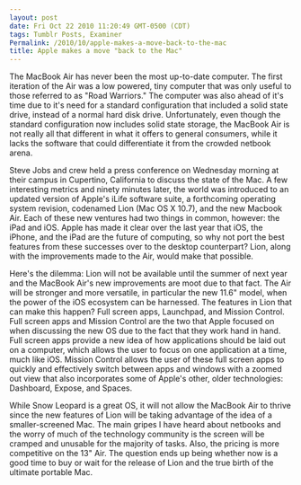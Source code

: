 ```yaml
---
layout: post
date: Fri Oct 22 2010 11:20:49 GMT-0500 (CDT)
tags: Tumblr Posts, Examiner
Permalink: /2010/10/apple-makes-a-move-back-to-the-mac
title: Apple makes a move "back to the Mac"
---
```


The MacBook Air has never been the most up-to-date computer. The first iteration of the Air was a low powered, tiny computer that was only useful to those referred to as "Road Warriors."  The computer was also ahead of it's time due to it's need for a standard configuration that included a solid state drive, instead of a normal hard disk drive. Unfortunately, even though the standard configuration now includes solid state storage, the MacBook Air is not really all that different in what it offers to general consumers, while it lacks the software that could differentiate it from the crowded netbook arena.

Steve Jobs and crew held a press conference on Wednesday morning at their campus in Cupertino, California to discuss the state of the Mac. A few interesting metrics and ninety minutes later, the world was introduced to an updated version of Apple's iLife software suite, a forthcoming operating system revision, codenamed Lion (Mac OS X 10.7), and the new Macbook Air. Each of these new ventures had two things in common, however: the iPad and iOS. Apple has made it clear over the last year that iOS, the iPhone, and the iPad are the future of computing, so why not port the best features from these successes over to the desktop counterpart? Lion, along with the improvements made to the Air, would make that possible.

Here's the dilemma: Lion will not be available until the summer of next year and the MacBook Air's new improvements are moot due to that fact. The Air will be stronger and more versatile, in particular the new 11.6" model, when the power of the iOS ecosystem can be harnessed. The features in Lion that can make this happen? Full screen apps, Launchpad, and Mission Control. Full screen apps and Mission Control are the two that Apple focused on when discussing the new OS due to the fact that they work hand in hand.  Full screen apps provide a new idea of how applications should be laid out on a computer, which allows the user to focus on one application at a time, much like iOS.  Mission Control allows the user of these full screen apps to quickly and effectively switch between apps and windows with a zoomed out view that also incorporates some of Apple's other, older technologies: Dashboard, Expose, and Spaces.

While Snow Leopard is a great OS, it will not allow the MacBook Air to thrive since the new features of Lion will be taking advantage of the idea of a smaller-screened Mac.  The main gripes I have heard about netbooks and the worry of much of the technology community is the screen will be cramped and unusable for the majority of tasks.  Also, the pricing is more competitive on the 13" Air.  The question ends up being whether now is a good time to buy or wait for the release of Lion and the true birth of the ultimate portable Mac.